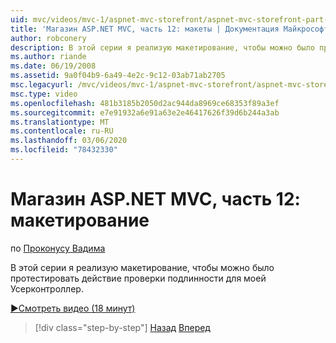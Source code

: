 ```yaml
---
uid: mvc/videos/mvc-1/aspnet-mvc-storefront/aspnet-mvc-storefront-part-12-mocking
title: 'Магазин ASP.NET MVC, часть 12: макеты | Документация Майкрософт'
author: robconery
description: В этой серии я реализую макетирование, чтобы можно было протестировать действие проверки подлинности для моей Усерконтроллер.
ms.author: riande
ms.date: 06/19/2008
ms.assetid: 9a0f04b9-6a49-4e2c-9c12-03ab71ab2705
msc.legacyurl: /mvc/videos/mvc-1/aspnet-mvc-storefront/aspnet-mvc-storefront-part-12-mocking
msc.type: video
ms.openlocfilehash: 481b3185b2050d2ac944da8969ce68353f89a3ef
ms.sourcegitcommit: e7e91932a6e91a63e2e46417626f39d6b244a3ab
ms.translationtype: MT
ms.contentlocale: ru-RU
ms.lasthandoff: 03/06/2020
ms.locfileid: "78432330"
---
```

# <a name="aspnet-mvc-storefront-part-12-mocking"></a>Магазин ASP.NET MVC, часть 12: макетирование

по [Проконусу Вадима](https://github.com/robconery)

В этой серии я реализую макетирование, чтобы можно было протестировать действие проверки подлинности для моей Усерконтроллер.

[&#9654;Смотреть видео (18 минут)](https://channel9.msdn.com/Blogs/ASP-NET-Site-Videos/aspnet-mvc-storefront-part-12-mocking)

> [!div class="step-by-step"]
> [Назад](aspnet-mvc-storefront-part-11-hooking-up-the-shopping-cart-and-using-components.md)
> [Вперед](aspnet-mvc-storefront-part-13-dependency-injection.md)
